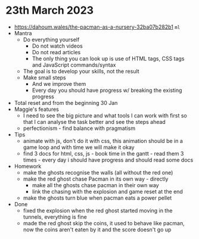 # 23th March 2023

* https://dahoum.wales/the-pacman-as-a-nursery-32ba07b282b1 `ml`
* Mantra
  * Do everything yourself
    * Do not watch videos
    * Do not read articles
    * The only thing you can look up is use of HTML tags, CSS tags and JavaScript commands/syntax
  * The goal is to develop your skills, not the result
  * Make small steps
    * And we improve them
    * Every day you should have progress w/ breaking the existing progress
* Total reset and from the beginning 30 Jan
* Maggie's features
  * I need to see the big picture and what tools I can work with first so that I can analyse the task better and see the steps ahead
  * perfectionism - find balance with pragmatism
* Tips
  * animate with js, don't do it with css, this animation should be in a game loop and with time we will make it okay
  * find 3 docs for html, css, js - book time in the gantt - read them 3 times - every day i should have progress and should read some docs
* Homework
  * make the ghosts recognise the walls (all without the red one)
  * make the red ghost chase Pacman in its own way - directly
    * make all the ghosts chase pacman in their own way
    * link the chasing with the explosion and game reset at the end
  * make the ghosts turn blue when pacman eats a power pellet
* Done
  * fixed the explosion when the red ghost started moving in the tunnels, everything is fine
  * made the red ghost skip the coins, it used to behave like pacman, now the coins aren't eaten by it and the score doesn't go up